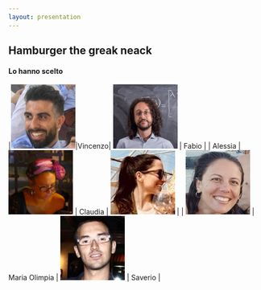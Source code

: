 ```yaml
---
layout: presentation
---
```


## Hamburger the greak neack

#### Lo hanno scelto

|![Vincenzo](./images/vincenzo.jpg)|Vincenzo| ![Fabio](./images/Fabio.jpg) | Fabio |
| Alessia |![Alessia](./images/Alessia.JPG) | Claudia | ![Claudia](./images/Claudia.jpg) |
| ![Maria Olimpia](./images/Olimpia.jpeg) | Maria Olimpia | ![Saverio](./images/saverio.jpg) | Saverio |
